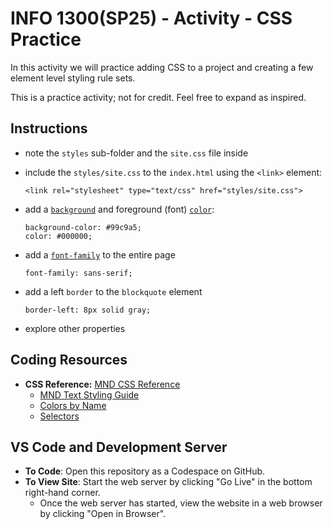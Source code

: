 # INFO 1300(SP25) - Activity - CSS Practice

In this activity we will practice adding CSS to a project and creating a few element level styling rule sets.

This is a practice activity; not for credit. Feel free to expand as inspired.

## Instructions 

- note the `styles` sub-folder and the `site.css` file inside
  
- include the `styles/site.css` to the `index.html` using the `<link>` element:
  
      <link rel="stylesheet" type="text/css" href="styles/site.css">

- add a [`background`](https://developer.mozilla.org/en-US/docs/Web/CSS/background) and foreground (font) [`color`](https://developer.mozilla.org/en-US/docs/Web/CSS/color):

      background-color: #99c9a5;
      color: #000000;

- add a [`font-family`](https://developer.mozilla.org/en-US/docs/Web/CSS/font-family) to the entire page

      font-family: sans-serif;

- add a left `border` to the `blockquote` element
  
      border-left: 8px solid gray;

- explore other properties
  

## Coding Resources

- **CSS Reference:** [MND CSS Reference](https://developer.mozilla.org/en-US/docs/Web/CSS/Reference)
  - [MND Text Styling Guide](https://developer.mozilla.org/en-US/docs/Learn_web_development/Core/Text_styling)
  - [Colors by Name](https://developer.mozilla.org/en-US/docs/Web/CSS/named-color)
  - [Selectors](https://developer.mozilla.org/en-US/docs/Web/HTML/Element/picture)
  
## VS Code and Development Server

- **To Code**: Open this repository as a Codespace on GitHub.
- **To View Site**: Start the web server by clicking "Go Live" in the bottom right-hand corner.
  - Once the web server has started, view the website in a web browser by clicking "Open in Browser".
